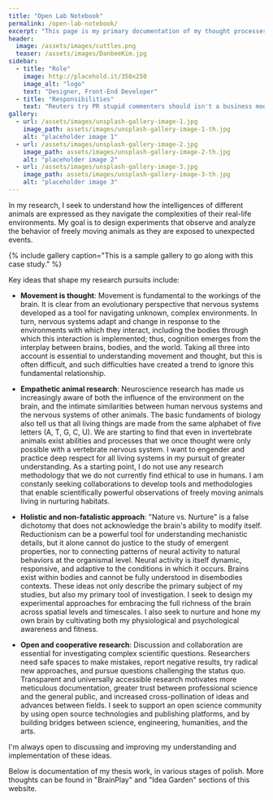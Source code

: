 ```yaml
---
title: "Open Lab Notebook"
permalink: /open-lab-notebook/
excerpt: "This page is my primary documentation of my thought processes related to my PhD work, currently clustered under the title 'How can we get more brains to study brains?'"
header:
  image: /assets/images/cuttles.png
  teaser: /assets/images/DanbeeKim.jpg
sidebar:
  - title: "Role"
    image: http://placehold.it/350x250
    image_alt: "logo"
    text: "Designer, Front-End Developer"
  - title: "Responsibilities"
    text: "Reuters try PR stupid commenters should isn't a business model"
gallery:
  - url: /assets/images/unsplash-gallery-image-1.jpg
    image_path: assets/images/unsplash-gallery-image-1-th.jpg
    alt: "placeholder image 1"
  - url: /assets/images/unsplash-gallery-image-2.jpg
    image_path: assets/images/unsplash-gallery-image-2-th.jpg
    alt: "placeholder image 2"
  - url: /assets/images/unsplash-gallery-image-3.jpg
    image_path: assets/images/unsplash-gallery-image-3-th.jpg
    alt: "placeholder image 3"
---
```


In my research, I seek to understand how the intelligences of different animals are expressed as they navigate the complexities of their real-life environments. My goal is to design experiments that observe and analyze the behavior of freely moving animals as they are exposed to unexpected events. 

{% include gallery caption="This is a sample gallery to go along with this case study." %}

Key ideas that shape my research pursuits include: 

* **Movement is thought**: Movement is fundamental to the workings of the brain. It is clear from an evolutionary perspective that nervous systems developed as a tool for navigating unknown, complex environments. In turn, nervous systems adapt and change in response to the environments with which they interact, including the bodies through which this interaction is implemented; thus, cognition emerges from the interplay between brains, bodies, and the world. Taking all three into account is essential to understanding movement and thought, but this is often difficult, and such difficulties have created a trend to ignore this fundamental relationship. 

* **Empathetic animal research**: Neuroscience research has made us increasingly aware of both the influence of the environment on the brain, and the intimate similarities between human nervous systems and the nervous systems of other animals. The basic fundaments of biology also tell us that all living things are made from the same alphabet of five letters (A, T, G, C, U). We are starting to find that even in invertebrate animals exist abilities and processes that we once thought were only possible with a vertebrate nervous system. I want to engender and practice deep respect for all living systems in my pursuit of greater understanding. As a starting point, I do not use any research methodology that we do not currently find ethical to use in humans. I am constanly seeking collaborations to develop tools and methodologies that enable scientifically powerful observations of freely moving animals living in nurturing habitats. 

* **Holistic and non-fatalistic approach**: "Nature vs. Nurture" is a false dichotomy that does not acknowledge the brain's ability to modify itself. Reductionism can be a powerful tool for understanding mechanistic details, but it alone cannot do justice to the study of emergent properties, nor to connecting patterns of neural activity to natural behaviors at the organismal level. Neural activity is itself dynamic, responsive, and adaptive to the conditions in which it occurs. Brains exist within bodies and cannot be fully understood in disembodies contexts. These ideas not only describe the primary subject of my studies, but also my primary tool of investigation. I seek to design my experimental approaches for embracing the full richness of the brain across spatial levels and timescales. I also seek to nurture and hone my own brain by cultivating both my physiological and psychological awareness and fitness. 

* **Open and cooperative research**: Discussion and collaboration are essential for investigating complex scientific questions. Researchers need safe spaces to make mistakes, report negative results, try radical new approaches, and pursue questions challenging the status quo. Transparent and universally accessible research motivates more meticulous documentation, greater trust between professional science and the general public, and increased cross-pollination of ideas and advances between fields. I seek to support an open science community by using open source technologies and publishing platforms, and by building bridges between science, engineering, humanities, and the arts. 

I'm always open to discussing and improving my understanding and implementation of these ideas. 

Below is documentation of my thesis work, in various stages of polish. More thoughts can be found in "BrainPlay" and "Idea Garden" sections of this website. 
